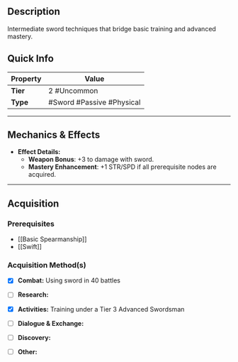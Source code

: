 ## Description
 Intermediate sword techniques that bridge basic training and advanced mastery.

## Quick Info
| Property | Value                     |
| -------- | ------------------------- |
| **Tier** | 2 #Uncommon               |
| **Type** | #Sword #Passive #Physical |

---

## Mechanics & Effects
- **Effect Details:**
    - **Weapon Bonus**: +3 to damage with sword.
    - **Mastery Enhancement**: +1 STR/SPD if all prerequisite nodes are acquired.

---

## Acquisition
### Prerequisites
- [[Basic Spearmanship]]
- [[Swift]]

### Acquisition Method(s)
- [x] **Combat:** Using sword in 40 battles
- [ ] **Research:** 
- [x] **Activities:** Training under a Tier 3 Advanced Swordsman
- [ ] **Dialogue & Exchange:** 
- [ ] **Discovery:** 
- [ ] **Other:** 

